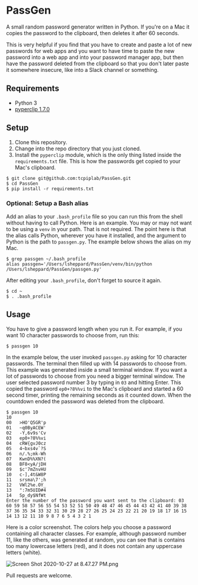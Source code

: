 # PassGen
A small random password generator written in Python. If you're on a Mac it copies the password to the clipboard, then deletes it after 60 seconds.

This is very helpful if you find that you have to create and paste a lot of new passwords for web apps and you want to have time to paste the new password into a web app and into your password manager app, but then have the password deleted from the clipboard so that you don't later paste it somewhere insecure, like into a Slack channel or something.

## Requirements

* Python 3
* [pyperclip 1.7.0](https://pypi.org/project/pyperclip/1.7.0/)

## Setup

1. Clone this repository.
2. Change into the repo directory that you just cloned.
3. Install the `pyperclip` module, which is the only thing listed inside the `requirements.txt` file. This is how the passwords get copied to your Mac's clipboard.

```
$ git clone git@github.com:tcpiplab/PassGen.git
$ cd PassGen
$ pip install -r requirements.txt
```

### Optional: Setup a Bash alias

Add an alias to your `.bash_profile` file so you can run this from the shell without having to call Python. Here is an example. You may or may not want to be using a `venv` in your path. That is not required. The point here is that the alias calls Python, wherever you have it installed, and the argument to Python is the path to `passgen.py`. The example below shows the alias on my Mac.

```
$ grep passgen ~/.bash_profile
alias passgen='/Users/lsheppard/PassGen/venv/bin/python /Users/lsheppard/PassGen/passgen.py'
```

After editing your `.bash_profile`, don't forget to source it again.

```
$ cd ~
$ . .bash_profile
```

## Usage

You have to give a password length when you run it. For example, if you want 10 character passwords to choose from, run this:

```
$ passgen 10
```

In the example below, the user invoked `passgen.py` asking for 10 character passwords. The terminal then filled up with 14 passwords to choose from. This example was generated inside a small terminal window. If you want a lot of passwords to choose from you need a bigger terminal window. The user selected password number 3 by typing in `03` and hitting Enter. This copied the password `ep0+?8%%vi` to the Mac's clipboard and started a 60 second timer, printing the remaining seconds as it counted down. When the countdown ended the password was deleted from the clipboard. 

```
$ passgen 10
10
00   >HO'Q5GR'p
01   ~q0ByACEW'
02   -Y,6v9s'Cv
03   ep0+?8%%vi
04   cRW{gvJ0cz
05   4~bxs4v`?S
06   n/.%;mk-Wh
07   KwnD%%XN?(
08   BF8<yA/jDH
09   $c'7mZnvHU
10   c-],4t&W8P
11   srsma\7';h
12   VWl2%e.OY_
13   ":7m5UID#4
14   Sp_dy$NfWt
Enter the number of the password you want sent to the clipboard: 03
60 59 58 57 56 55 54 53 52 51 50 49 48 47 46 45 44 43 42 41 40 39 38 37 36 35 34 33 32 31 30 29 28 27 26 25 24 23 22 21 20 19 18 17 16 15 14 13 12 11 10 9 8 7 6 5 4 3 2 1 
```

Here is a color screenshot. The colors help you choose a password containing all character classes. For example, although password number 11, like the others, was generated at random, you can see that is contains too many lowercase letters (red), and it does not contain any uppercase letters (white).

![Screen Shot 2020-10-27 at 8.47.27 PM.png](https://github.com/tcpiplab/PassGen/blob/master/Screen%20Shot%202020-10-27%20at%208.47.27%20PM.png)

Pull requests are welcome.
